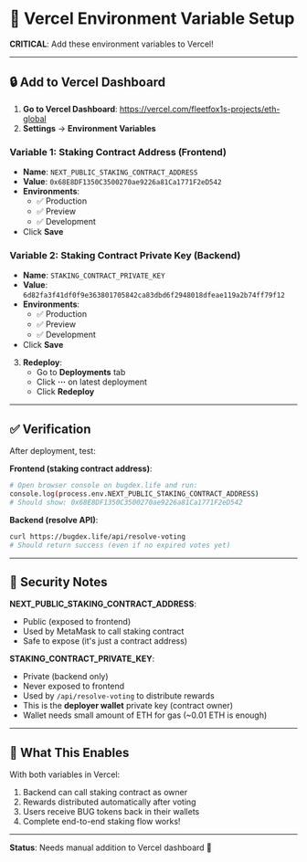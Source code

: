 # 🚀 Vercel Environment Variable Setup

**CRITICAL**: Add these environment variables to Vercel!

---

## 🔒 Add to Vercel Dashboard

1. **Go to Vercel Dashboard**: https://vercel.com/fleetfox1s-projects/eth-global
2. **Settings** → **Environment Variables**

### Variable 1: Staking Contract Address (Frontend)
   - **Name**: `NEXT_PUBLIC_STAKING_CONTRACT_ADDRESS`
   - **Value**: `0x68E8DF1350C3500270ae9226a81Ca1771F2eD542`
   - **Environments**: 
     - ✅ Production
     - ✅ Preview
     - ✅ Development
   - Click **Save**

### Variable 2: Staking Contract Private Key (Backend)
   - **Name**: `STAKING_CONTRACT_PRIVATE_KEY`
   - **Value**: `6d82fa3f41df0f9e363801705842ca83dbd6f2948018dfeae119a2b74ff79f12`
   - **Environments**: 
     - ✅ Production
     - ✅ Preview
     - ✅ Development
   - Click **Save**

3. **Redeploy**:
   - Go to **Deployments** tab
   - Click **···** on latest deployment
   - Click **Redeploy**

---

## ✅ Verification

After deployment, test:

**Frontend (staking contract address)**:
```bash
# Open browser console on bugdex.life and run:
console.log(process.env.NEXT_PUBLIC_STAKING_CONTRACT_ADDRESS)
# Should show: 0x68E8DF1350C3500270ae9226a81Ca1771F2eD542
```

**Backend (resolve API)**:
```bash
curl https://bugdex.life/api/resolve-voting
# Should return success (even if no expired votes yet)
```

---

## 🔐 Security Notes

**NEXT_PUBLIC_STAKING_CONTRACT_ADDRESS**:
- Public (exposed to frontend)
- Used by MetaMask to call staking contract
- Safe to expose (it's just a contract address)

**STAKING_CONTRACT_PRIVATE_KEY**:
- Private (backend only)
- Never exposed to frontend
- Used by `/api/resolve-voting` to distribute rewards
- This is the **deployer wallet** private key (contract owner)
- Wallet needs small amount of ETH for gas (~0.01 ETH is enough)

---

## 🎯 What This Enables

With both variables in Vercel:
1. Backend can call staking contract as owner
2. Rewards distributed automatically after voting
3. Users receive BUG tokens back in their wallets
4. Complete end-to-end staking flow works!

---

**Status**: Needs manual addition to Vercel dashboard 🔧
